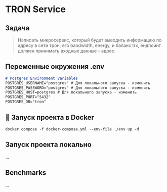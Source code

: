 # TRON Service

## Задача
> Написать микросервис, который будет выводить информацию по адресу в сети трон, его bandwidth, energy, и баланс trx, ендпоинт должен принимать входные данные - адрес.

## Переменные окружения .env
```markdown
# Postgres Environment Variables
POSTGRES_USERNAME="postgres" # Для локального запуска - изменить
POSTGRES_PASSWORD="postgres" # Для локального запуска - изменить
POSTGRES_HOST=postgres # Для локального запуска - изменить
POSTGRES_PORT="5432"
POSTGRES_DB="tron"
```

## 🐳 Запуск проекта в Docker
```shell
docker compose -f docker-compose.yml --env-file ./env up -d
```

## Запуск проекта локально
...

## Benchmarks
...